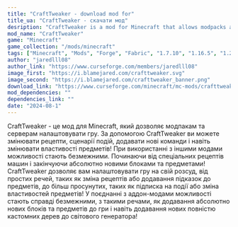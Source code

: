 ```yaml
---
title: "CraftTweaker - download mod for"
title_ua: "CraftTweaker - скачати мод"
desription: "CraftTweaker is a mod for Minecraft that allows modpacks and servers to customize the game. With CraftTweaker, you can change recipes, event scripts, add new commands, and even change item properties!"
mod_name: "CraftTweaker"
game: "Minecraft"
game_collection: "/mods/minecraft"
tags: ["Minecraft", "Mods", "Forge", "Fabric", "1.7.10", "1.16.5", "1.20.2", "1.21", "1.21.1"]
author: "jaredlll08"
author_link: "https://www.curseforge.com/members/jaredlll08"
image_first: "https://i.blamejared.com/crafttweaker.svg"
image_second: "https://i.blamejared.com/crafttweaker_banner.png"
download_link: "https://www.curseforge.com/minecraft/mc-mods/crafttweaker/files/all?page=1&amp;pageSize=20"
mod_dependencies: ""
dependencies_link: ""
date: "2024-08-1"
---
```


CraftTweaker - це мод для Minecraft, який дозволяє модпакам та серверам налаштовувати гру. За допомогою CraftTweaker ви можете змінювати рецепти, сценарії подій, додавати нові команди і навіть змінювати властивості предметів! При використанні з іншими модами можливості стають безмежними. Починаючи від спеціальних рецептів машин і закінчуючи абсолютно новими блоками та предметами!
CraftTweaker дозволяє вам налаштовувати гру на свій розсуд, від простих речей, таких як зміна рецептів або додавання підказок до предметів, до більш просунутих, таких як підписка на події або зміна властивостей предметів! У поєднанні з аддон-модами можливості стають справді безмежними, з такими речами, як додавання абсолютно нових блоків та предметів до гри і навіть додавання нових повністю кастомних дерев до світового генератора!